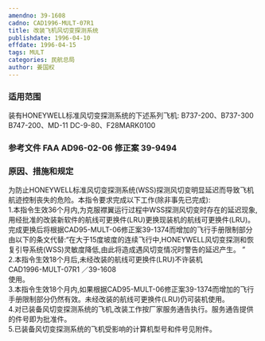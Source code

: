 ```yaml
---
amendno: 39-1608  
cadno: CAD1996-MULT-07R1  
title: 改装飞机风切变探测系统  
publishdate: 1996-04-10  
effdate: 1996-04-15  
tags: MULT  
categories: 民航总局  
author: 姜国权  
---
```

  
### 适用范围  
装有HONEYWELL标准风切变探测系统的下述系列飞机: B737-200、B737-300 B747-200、MD-11 DC-9-80、F28MARK0100  
  
<!--more-->  
### 参考文件    FAA AD96-02-06 修正案 39-9494  
  
### 原因、措施和规定  
为防止HONEYWELL标准风切变探测系统(WSS)探测风切变明显延迟而导致飞机航迹控制丧失的危险。本指令要求完成以下工作(除非事先已完成):  
    1.本指令生效36个月内,为克服襟翼运行过程中WSS探测风切变时存在的延迟现象,用经批准的改装新软件的航线可更换件(LRU)更换现装机的航线可更换件(LRU)。完成更换后将根据CAD95-MULT-06修正案39-1374而增加的飞行手册限制部分由以下的条文代替:“在大于15度坡度的连续飞行中,HONEYWELL风切变探测和恢复引导系统(WSS)灵敏度降低,由此将造成遇风切变情况时警告的延迟产生。 ”  
    2.本指令生效18个月后,未经改装的航线可更换件(LRU)不许装机  
       CAD1996-MULT-07R1   ／39-1608  
使用。  
    3.本指令生效18个月内,如果根据CAD95-MULT-06修正案39-1374而增加的飞行手册限制部分仍然有效。未经改装的航线可更换件(LRU)仍可装机使用。  
    4.对已装备风切变探测系统的飞机,改装工作按厂家服务通告执行。服务通告提供的件号即为批准件。  
    5.已装备风切变探测系统的飞机受影响的计算机型号和件号见附件。  
  
